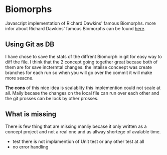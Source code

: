 **Biomorphs**
=========

Javascript implementation of Richard Dawkins' famous Biomorphs.
more infor about Richard Dawkins' famous Biomorphs can be found [here](https://www.google.com/search?q=Biomorphs+can+be+found+here&oq=Biomorphs+can+be+found+here&aqs=chrome..69i57.340j0j4&sourceid=chrome&espv=210&es_sm=119&ie=UTF-8#q=biomorphs+richard+dawkins). 

## Using Git as DB
I have chose to save the stats of the diffrent Biomorph in git for easy way to diff the file.
I think that the 2 concept going together great becase both of them are for save inctermtal changes.
the intailse conceept was 
create branches for each run so when you will go over the commit it will make more seacne.

**The cons** of this nice idea is scalablity this implemention could not scale at all.
Maily becase the changes on the local file can run over each other and the git prosses can be lock by other prosses.

## What is missing 
There is few thing that are missing manliy becase it only written as a concept project and not a real one and as allway shortege of avalable time.
- test there is not implamention of Unit test or any other test at all 
- no error handling 





